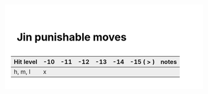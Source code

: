 <style>
    .punish-grid { background-color: #fff; color: #000; padding: 1rem; width: 100%; }
    .punish-grid h1 { color: #000; padding: 1rem; }
    .punish-grid tr:nth-child(odd) { background-color: #EEE; }
    .punish-grid tr:nth-child(even) { background-color: #DDD; }
</style>

<div class="punish-grid">
<h1>Jin punishable moves</h1>

| Hit level | -10 | -11 | -12 | -13 | -14 | -15 ( > ) | notes |
| --------- | --- | --- | --- | --- | --- | --------- | ----- |
| h, m, l   | x   |     |     |     |     |           |       |

</div>
